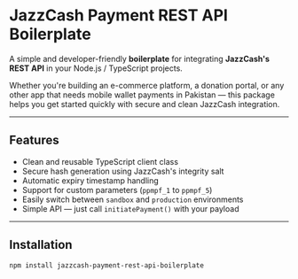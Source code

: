 # JazzCash Payment REST API Boilerplate

A simple and developer-friendly **boilerplate** for integrating **JazzCash's REST API** in your Node.js / TypeScript projects.

Whether you're building an e-commerce platform, a donation portal, or any other app that needs mobile wallet payments in Pakistan — this package helps you get started quickly with secure and clean JazzCash integration.

---

## Features

- Clean and reusable TypeScript client class
- Secure hash generation using JazzCash's integrity salt
- Automatic expiry timestamp handling
- Support for custom parameters (`ppmpf_1` to `ppmpf_5`)
- Easily switch between `sandbox` and `production` environments
- Simple API — just call `initiatePayment()` with your payload

---

## Installation

```bash (No implemented yet)
npm install jazzcash-payment-rest-api-boilerplate
